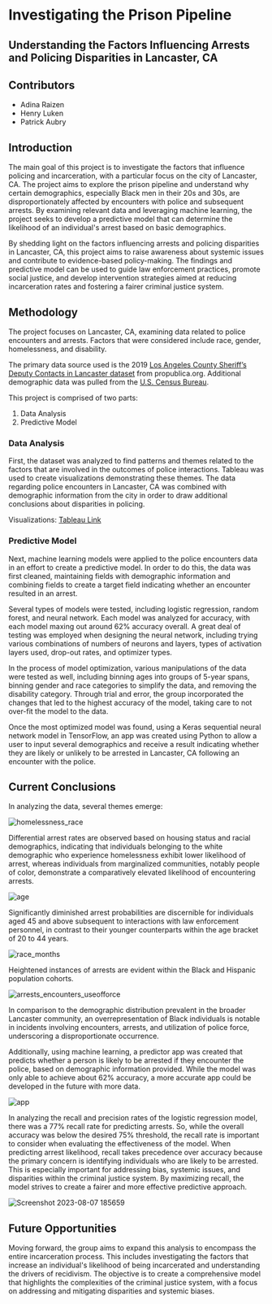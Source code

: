 # Investigating the Prison Pipeline
## Understanding the Factors Influencing Arrests and Policing Disparities in Lancaster, CA

## Contributors
* Adina Raizen
* Henry Luken
* Patrick Aubry 

## Introduction
The main goal of this project is to investigate the factors that influence policing and incarceration, with a particular focus on the city of Lancaster, CA. The project aims to explore the prison pipeline and understand why certain demographics, especially Black men in their 20s and 30s, are disproportionately affected by encounters with police and subsequent arrests. By examining relevant data and leveraging machine learning, the project seeks to develop a predictive model that can determine the likelihood of an individual's arrest based on basic demographics.

By shedding light on the factors influencing arrests and policing disparities in Lancaster, CA, this project aims to raise awareness about systemic issues and contribute to evidence-based policy-making. The findings and predictive model can be used to guide law enforcement practices, promote social justice, and develop intervention strategies aimed at reducing incarceration rates and fostering a fairer criminal justice system.

## Methodology
The project focuses on Lancaster, CA, examining data related to police encounters and arrests. Factors that were considered include race, gender, homelessness, and disability. 

The primary data source used is the 2019 [Los Angeles County Sheriff’s Deputy Contacts in Lancaster dataset](https://www.propublica.org/datastore/dataset/los-angeles-county-sheriffs-deputy-contacts-in-lancaster) from propublica.org. Additional demographic data was pulled from the [U.S. Census Bureau](https://www.census.gov/quickfacts/fact/table/lancastercitycalifornia/RHI225222#RHI225222).

This project is comprised of two parts:
1. Data Analysis
2. Predictive Model

### Data Analysis
First, the dataset was analyzed to find patterns and themes related to the factors that are involved in the outcomes of police interactions. Tableau was used to create visualizations demonstrating these themes. The data regarding police encounters in Lancaster, CA was combined with demographic information from the city in order to draw additional conclusions about disparities in policing.

Visualizations: [Tableau Link](https://public.tableau.com/app/profile/henry.luken4860/viz/PrisonPipeline_Visualizations/ArrestsbyRace?publish=yes)

### Predictive Model
Next, machine learning models were applied to the police encounters data in an effort to create a predictive model. In order to do this, the data was first cleaned, maintaining fields with demographic information and combining fields to create a target field indicating whether an encounter resulted in an arrest. 

Several types of models were tested, including logistic regression, random forest, and neural network. Each model was analyzed for accuracy, with each model maxing out around 62% accuracy overall. A great deal of testing was employed when designing the neural network, including trying various combinations of numbers of neurons and layers, types of activation layers used, drop-out rates, and optimizer types. 

In the process of model optimization, various manipulations of the data were tested as well, including binning ages into groups of 5-year spans, binning gender and race categories to simplify the data, and removing the disability category. Through trial and error, the group incorporated the changes that led to the highest accuracy of the model, taking care to not over-fit the model to the data. 

Once the most optimized model was found, using a Keras sequential neural network model in TensorFlow, an app was created using Python to allow a user to input several demographics and receive a result indicating whether they are likely or unlikely to be arrested in Lancaster, CA following an encounter with the police.

## Current Conclusions
In analyzing the data, several themes emerge:

![homelessness_race](https://github.com/Mangocircle/PrisonPipeline/assets/121266277/64363c65-4401-4e6d-b73b-51aa230ce3fa)

Differential arrest rates are observed based on housing status and racial demographics, indicating that individuals belonging to the white demographic who experience homelessness exhibit lower likelihood of arrest, whereas individuals from marginalized communities, notably people of color, demonstrate a comparatively elevated likelihood of encountering arrests.

![age](https://github.com/Mangocircle/PrisonPipeline/assets/121266277/151c0f61-9e03-4cd2-96be-4f8365cf7e79)

Significantly diminished arrest probabilities are discernible for individuals aged 45 and above subsequent to interactions with law enforcement personnel, in contrast to their younger counterparts within the age bracket of 20 to 44 years.

![race_months](https://github.com/Mangocircle/PrisonPipeline/assets/121266277/92282cb6-4878-4ef0-951b-506a2c43905e)

Heightened instances of arrests are evident within the Black and Hispanic population cohorts.

![arrests_encounters_useofforce](https://github.com/Mangocircle/PrisonPipeline/assets/121266277/022f8507-149b-4deb-9017-ecb67630b410)

In comparison to the demographic distribution prevalent in the broader Lancaster community, an overrepresentation of Black individuals is notable in incidents involving encounters, arrests, and utilization of police force, underscoring a disproportionate occurrence.

Additionally, using machine learning, a predictor app was created that predicts whether a person is likely to be arrested if they encounter the police, based on demographic information provided. While the model was only able to achieve about 62% accuracy, a more accurate app could be developed in the future with more data.

![app](https://github.com/Mangocircle/PrisonPipeline/assets/121266277/e042b5d5-f55b-4b9e-ae74-20d6f7acf132)

In analyzing the recall and precision rates of the logistic regression model, there was a 77% recall rate for predicting arrests. So, while the overall accuracy was below the desired 75% threshold, the recall rate is important to consider when evaluating the effectiveness of the model. When predicting arrest likelihood, recall takes precedence over accuracy because the primary concern is identifying individuals who are likely to be arrested. This is especially important for addressing bias, systemic issues, and disparities within the criminal justice system. By maximizing recall, the model strives to create a fairer and more effective predictive approach.

![Screenshot 2023-08-07 185659](https://github.com/Mangocircle/PrisonPrediction/assets/121266277/a4fbb927-46f2-4457-ba9e-016f877a3fbb)

## Future Opportunities
Moving forward, the group aims to expand this analysis to encompass the entire incarceration process. This includes investigating the factors that increase an individual's likelihood of being incarcerated and understanding the drivers of recidivism. The objective is to create a comprehensive model that highlights the complexities of the criminal justice system, with a focus on addressing and mitigating disparities and systemic biases.
